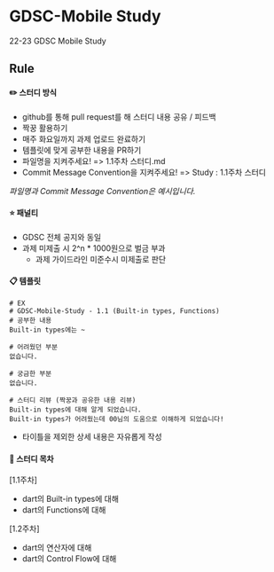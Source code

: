 # GDSC-Mobile Study

22-23 GDSC Mobile Study

## Rule
#### ✏️ 스터디 방식
- github를 통해 pull request를 해 스터디 내용 공유 / 피드백
- 짝꿍 활용하기
- 매주 화요일까지 과제 업로드 완료하기
- 템플릿에 맞게 공부한 내용을 PR하기
- 파일명을 지켜주세요! => 1.1주차 스터디.md
- Commit Message Convention을 지켜주세요! => Study : 1.1주차 스터디

_파일명과 Commit Message Convention은 예시입니다._

#### ⭐️ 패널티
- GDSC 전체 공지와 동일
- 과제 미제출 시 2^n * 1000원으로 벌금 부과
   - 과제 가이드라인 미준수시 미제출로 판단

#### 📋 템플릿
```
# EX
# GDSC-Mobile-Study - 1.1 (Built-in types, Functions)
# 공부한 내용
Built-in types에는 ~

# 어려웠던 부분
없습니다.

# 궁금한 부분
없습니다.

# 스터디 리뷰 (짝꿍과 공유한 내용 리뷰)
Built-in types에 대해 알게 되었습니다.
Built-in types가 어려웠는데 00님의 도움으로 이해하게 되었습니다!
```
- 타이틀을 제외한 상세 내용은 자유롭게 작성

#### 📌 스터디 목차
[1.1주차]
- dart의 Built-in types에 대해
- dart의 Functions에 대해

[1.2주차]
- dart의 연산자에 대해
- dart의 Control Flow에 대해
